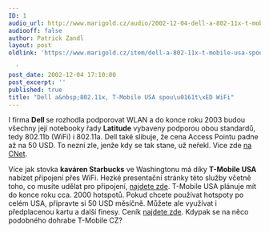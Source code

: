 ```yaml
---
ID: 1
audio_url: http://www.marigold.cz/audio/2002-12-04-dell-a-802-11x-t-mobile-usa-spousti-wifi.mp3
audiooff: false
author: Patrick Zandl
layout: post
oldlink: 'https://www.marigold.cz/item/dell-a-802-11x-t-mobile-usa-spousti-wifi

  '
post_date: 2002-12-04 17:10:00
post_excerpt: ''
published: true
title: "Dell a&nbsp;802.11x, T-Mobile USA spou\u0161t\xED WiFi"
---
```

<P>I firma <STRONG>Dell </STRONG>se rozhodla podporovat WLAN a do konce roku 2003 budou všechny její notebooky řady <STRONG>Latitude</STRONG> vybaveny podporou obou standardů, tedy 802.11b (WiFi) i 802.11a. Dell také slibuje, že cena Access Pointu padne až na 50 USD. To nezní zle, jenže kdy se tak stane, už neřekl. Více zde <A href="http://news.com.com/2100-1001-965107.html?tag=fd_top" target=_blank>na CNet</A>.</p>


<P>Více jak stovka <STRONG>kaváren Starbucks</STRONG> ve Washingtonu má díky <STRONG>T-Mobile USA</STRONG> nabízet připojení přes WiFi. Hezké presentační stránky této služby včetně toho, co musíte udělat pro připojení, <A href="http://www.starbucks.com/retail/wireless.asp" target=_blank>najdete zde</A>. T-Mobile USA plánuje mít do konce roku cca. 2000 hotspotů. Pokud chcete používat hotspoty po celém USA, připravte si 50 USD měsíčně. Můžete ale využívat i předplacenou kartu a další finesy. Ceník <A href="http://www.t-mobile.com/hotspot/services_plans.htm" target=_blank>najdete zde</A>. Kdypak se na něco podobného dohrabe T-Mobile CZ?</p>

